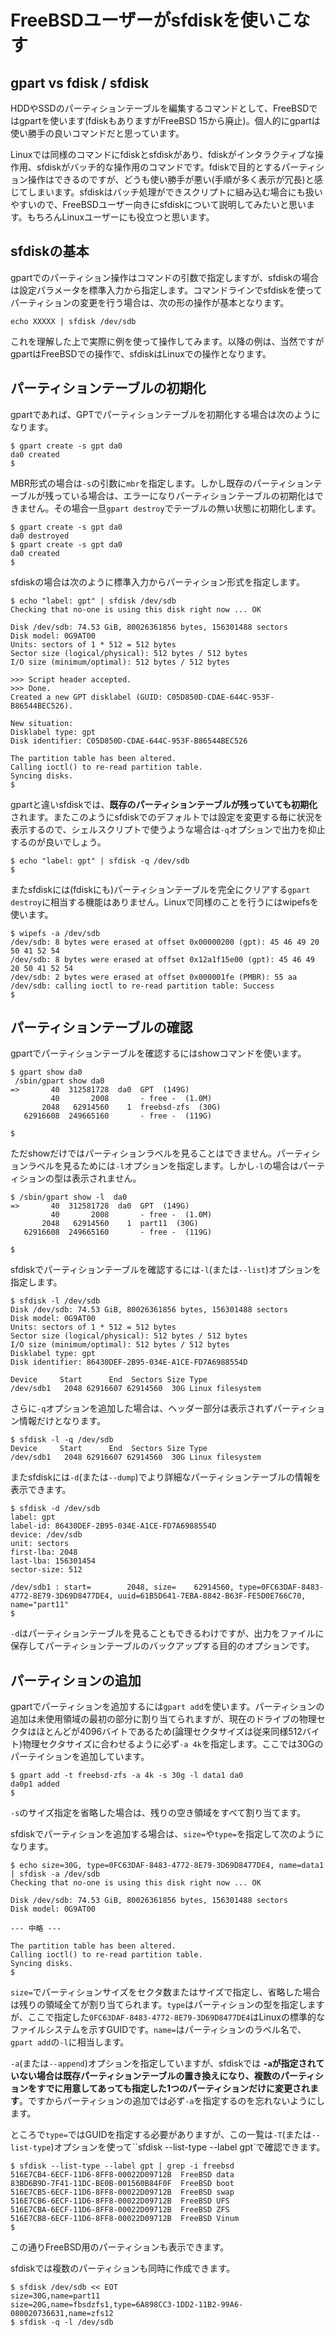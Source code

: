 # FreeBSDユーザーがsfdiskを使いこなす

## gpart vs fdisk / sfdisk

HDDやSSDのパーティションテーブルを編集するコマンドとして、FreeBSDではgpartを使います(fdiskもありますがFreeBSD 15から廃止)。個人的にgpartは使い勝手の良いコマンドだと思っています。

Linuxでは同様のコマンドにfdiskとsfdiskがあり、fdiskがインタラクティブな操作用、sfdiskがバッチ的な操作用のコマンドです。fdiskで目的とするパーティション操作はできるのですが、どうも使い勝手が悪い(手順が多く表示が冗長)と感じてしまいます。sfdiskはバッチ処理ができスクリプトに組み込む場合にも扱いやすいので、FreeBSDユーザー向きにsfdiskについて説明してみたいと思います。もちろんLinuxユーザーにも役立つと思います。

## sfdiskの基本

gpartでのパーティション操作はコマンドの引数で指定しますが、sfdiskの場合は設定パラメータを標準入力から指定します。コマンドラインでsfdiskを使ってパーティションの変更を行う場合は、次の形の操作が基本となります。

```console
echo XXXXX | sfdisk /dev/sdb
```

これを理解した上で実際に例を使って操作してみます。以降の例は、当然ですがgpartはFreeBSDでの操作で、sfdiskはLinuxでの操作となります。

## パーティションテーブルの初期化

gpartであれば、GPTでパーティションテーブルを初期化する場合は次のようになります。

```console
$ gpart create -s gpt da0
da0 created
$
```

MBR形式の場合は`-s`の引数に`mbr`を指定します。しかし既存のパーティションテーブルが残っている場合は、エラーになりパーティションテーブルの初期化はできません。その場合一旦`gpart destroy`でテーブルの無い状態に初期化します。

```console
$ gpart create -s gpt da0
da0 destroyed
$ gpart create -s gpt da0
da0 created
$
```

sfdiskの場合は次のように標準入力からパーティション形式を指定します。

```console
$ echo "label: gpt" | sfdisk /dev/sdb
Checking that no-one is using this disk right now ... OK

Disk /dev/sdb: 74.53 GiB, 80026361856 bytes, 156301488 sectors
Disk model: 0G9AT00
Units: sectors of 1 * 512 = 512 bytes
Sector size (logical/physical): 512 bytes / 512 bytes
I/O size (minimum/optimal): 512 bytes / 512 bytes

>>> Script header accepted.
>>> Done.
Created a new GPT disklabel (GUID: C05D850D-CDAE-644C-953F-B86544BEC526).

New situation:
Disklabel type: gpt
Disk identifier: C05D850D-CDAE-644C-953F-B86544BEC526

The partition table has been altered.
Calling ioctl() to re-read partition table.
Syncing disks.
$
```

gpartと違いsfdiskでは、**既存のパーティションテーブルが残っていても初期化**されます。またこのようにsfdiskでのデフォルトでは設定を変更する毎に状況を表示するので、シェルスクリプトで使うような場合は`-q`オプションで出力を抑止するのが良いでしょう。

```console
$ echo "label: gpt" | sfdisk -q /dev/sdb
$
```

またsfdiskには(fdiskにも)パーティションテーブルを完全にクリアする`gpart destroy`に相当する機能はありません。Linuxで同様のことを行うにはwipefsを使います。

```console
$ wipefs -a /dev/sdb
/dev/sdb: 8 bytes were erased at offset 0x00000200 (gpt): 45 46 49 20 50 41 52 54
/dev/sdb: 8 bytes were erased at offset 0x12a1f15e00 (gpt): 45 46 49 20 50 41 52 54
/dev/sdb: 2 bytes were erased at offset 0x000001fe (PMBR): 55 aa
/dev/sdb: calling ioctl to re-read partition table: Success
$
```

## パーティションテーブルの確認

gpartでパーティションテーブルを確認するにはshowコマンドを使います。

```console
$ gpart show da0
 /sbin/gpart show da0
=>       40  312581728  da0  GPT  (149G)
         40       2008       - free -  (1.0M)
       2048   62914560    1  freebsd-zfs  (30G)
   62916608  249665160       - free -  (119G)

$
```

ただshowだけではパーティションラベルを見ることはできません。パーティションラベルを見るためには`-l`オプションを指定します。しかし`-l`の場合はパーティションの型は表示されません。

```console
$ /sbin/gpart show -l  da0
=>       40  312581728  da0  GPT  (149G)
         40       2008       - free -  (1.0M)
       2048   62914560    1  part11  (30G)
   62916608  249665160       - free -  (119G)

$
```

sfdiskでパーティションテーブルを確認するには`-l`(または`--list`)オプションを指定します。

```console
$ sfdisk -l /dev/sdb
Disk /dev/sdb: 74.53 GiB, 80026361856 bytes, 156301488 sectors
Disk model: 0G9AT00
Units: sectors of 1 * 512 = 512 bytes
Sector size (logical/physical): 512 bytes / 512 bytes
I/O size (minimum/optimal): 512 bytes / 512 bytes
Disklabel type: gpt
Disk identifier: 86430DEF-2B95-034E-A1CE-FD7A6988554D

Device     Start      End  Sectors Size Type
/dev/sdb1   2048 62916607 62914560  30G Linux filesystem
```

さらに`-q`オプションを追加した場合は、ヘッダー部分は表示されずパーティション情報だけとなります。

```console
$ sfdisk -l -q /dev/sdb
Device     Start      End  Sectors Size Type
/dev/sdb1   2048 62916607 62914560  30G Linux filesystem
```

またsfdiskには`-d`(または`--dump`)でより詳細なパーティションテーブルの情報を表示できます。

```console
$ sfdisk -d /dev/sdb
label: gpt
label-id: 86430DEF-2B95-034E-A1CE-FD7A6988554D
device: /dev/sdb
unit: sectors
first-lba: 2048
last-lba: 156301454
sector-size: 512

/dev/sdb1 : start=        2048, size=    62914560, type=0FC63DAF-8483-4772-8E79-3D69D8477DE4, uuid=61B5D641-7EBA-8842-B63F-FE5D0E766C70, name="part11"
$
```

`-d`はパーティションテーブルを見ることもできるわけですが、出力をファイルに保存してパーティションテーブルのバックアップする目的のオプションです。

## パーティションの追加

gpartでパーティションを追加するには`gpart add`を使います。パーティションの追加は未使用領域の最初の部分に割り当てられますが、現在のドライブの物理セクタはほとんどが4096バイトであるため(論理セクタサイズは従来同様512バイト)物理セクタサイズに合わせるように必ず`-a 4k`を指定します。ここでは30Gのパーテイションを追加しています。

```console
$ gpart add -t freebsd-zfs -a 4k -s 30g -l data1 da0
da0p1 added
$
```

`-s`のサイズ指定を省略した場合は、残りの空き領域をすべて割り当てます。

sfdiskでパーティションを追加する場合は、`size=`や`type=`を指定して次のようになります。

```console
$ echo size=30G, type=0FC63DAF-8483-4772-8E79-3D69D8477DE4, name=data1 | sfdisk -a /dev/sdb
Checking that no-one is using this disk right now ... OK

Disk /dev/sdb: 74.53 GiB, 80026361856 bytes, 156301488 sectors
Disk model: 0G9AT00

--- 中略 ---

The partition table has been altered.
Calling ioctl() to re-read partition table.
Syncing disks.
$
```

`size=`でパーティションサイズをセクタ数またはサイズで指定し、省略した場合は残りの領域全てが割り当てられます。`type`はパーティションの型を指定しますが、ここで指定した`0FC63DAF-8483-4772-8E79-3D69D8477DE4`はLinuxの標準的なファイルシステムを示すGUIDです。`name=`はパーティションのラベル名で、`gpart add`の`-l`に相当します。

`-a`(または`--append`)オプションを指定していますが、sfdiskでは **`-a`が指定されていない場合は既存パーティションテーブルの置き換えになり、複数のパーティションをすでに用意してあっても指定した1つのパーティションだけに変更されます**。ですからパーティションの追加では必ず`-a`を指定するのを忘れないようにします。

ところで`type=`ではGUIDを指定する必要がありますが、この一覧は`-T`(または`--list-type`)オプションを使って``sfdisk --list-type --label gpt`で確認できます。

```console
$ sfdisk --list-type --label gpt | grep -i freebsd
516E7CB4-6ECF-11D6-8FF8-00022D09712B  FreeBSD data
83BD6B9D-7F41-11DC-BE0B-001560B84F0F  FreeBSD boot
516E7CB5-6ECF-11D6-8FF8-00022D09712B  FreeBSD swap
516E7CB6-6ECF-11D6-8FF8-00022D09712B  FreeBSD UFS
516E7CBA-6ECF-11D6-8FF8-00022D09712B  FreeBSD ZFS
516E7CB8-6ECF-11D6-8FF8-00022D09712B  FreeBSD Vinum
$
```

この通りFreeBSD用のパーティションも表示できます。

sfdiskでは複数のパーティションも同時に作成できます。

```console
$ sfdisk /dev/sdb << EOT
size=30G,name=part11
size=20G,name=fbsdzfs1,type=6A898CC3-1DD2-11B2-99A6-080020736631,name=zfs12
$ sfdisk -q -l /dev/sdb
```
